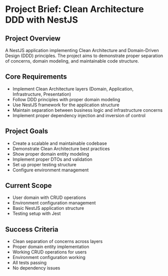 # Project Brief: Clean Architecture DDD with NestJS

## Project Overview
A NestJS application implementing Clean Architecture and Domain-Driven Design (DDD) principles. The project aims to demonstrate proper separation of concerns, domain modeling, and maintainable code structure.

## Core Requirements
- Implement Clean Architecture layers (Domain, Application, Infrastructure, Presentation)
- Follow DDD principles with proper domain modeling
- Use NestJS framework for the application structure
- Maintain separation between business logic and infrastructure concerns
- Implement proper dependency injection and inversion of control

## Project Goals
- Create a scalable and maintainable codebase
- Demonstrate Clean Architecture best practices
- Show proper domain entity modeling
- Implement proper DTOs and validation
- Set up proper testing structure
- Configure environment management

## Current Scope
- User domain with CRUD operations
- Environment configuration management
- Basic NestJS application structure
- Testing setup with Jest

## Success Criteria
- Clean separation of concerns across layers
- Proper domain entity implementation
- Working CRUD operations for users
- Environment configuration working
- All tests passing
- No dependency issues
